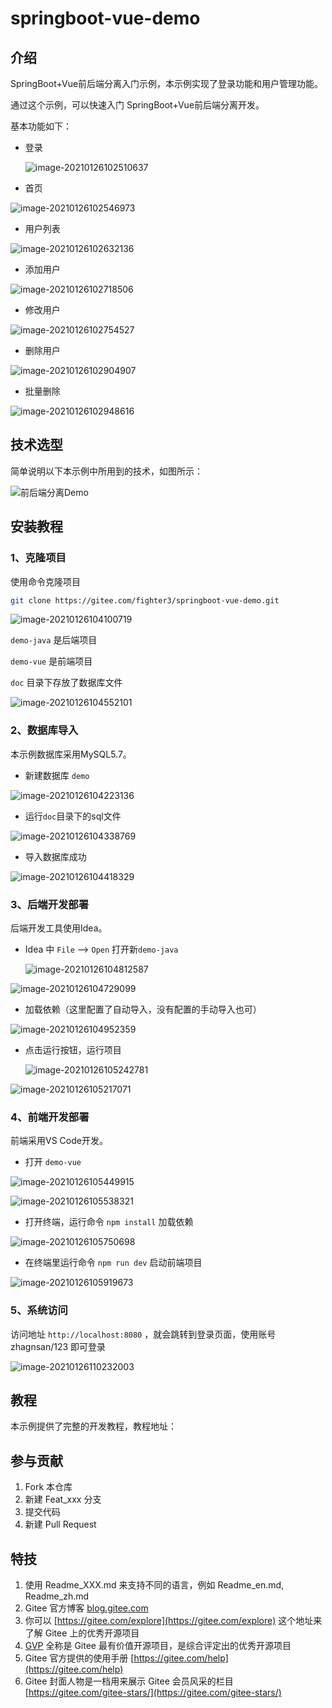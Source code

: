 # springboot-vue-demo

## 介绍
SpringBoot+Vue前后端分离入门示例，本示例实现了登录功能和用户管理功能。

通过这个示例，可以快速入门 SpringBoot+Vue前后端分离开发。

基本功能如下：

- 登录

  ![image-20210126102510637](https://gitee.com/sanfene/picgo/raw/master/image-20210126102510637.png)

- 首页

![image-20210126102546973](https://gitee.com/sanfene/picgo/raw/master/image-20210126102546973.png)



- 用户列表

![image-20210126102632136](https://gitee.com/sanfene/picgo/raw/master/image-20210126102632136.png)



- 添加用户

![image-20210126102718506](https://gitee.com/sanfene/picgo/raw/master/image-20210126102718506.png)



- 修改用户

![image-20210126102754527](https://gitee.com/sanfene/picgo/raw/master/image-20210126102754527.png)



- 删除用户

![image-20210126102904907](https://gitee.com/sanfene/picgo/raw/master/image-20210126102904907.png)



- 批量删除

![image-20210126102948616](https://gitee.com/sanfene/picgo/raw/master/image-20210126102948616.png)

## 技术选型

简单说明以下本示例中所用到的技术，如图所示：

![前后端分离Demo](https://gitee.com/sanfene/picgo/raw/master/20210116123617.png)


## 安装教程

### 1、克隆项目

使用命令克隆项目

````bash
git clone https://gitee.com/fighter3/springboot-vue-demo.git
````

![image-20210126104100719](https://gitee.com/sanfene/picgo/raw/master/image-20210126104100719.png)



`demo-java` 是后端项目

`demo-vue` 是前端项目

`doc` 目录下存放了数据库文件



![image-20210126104552101](https://gitee.com/sanfene/picgo/raw/master/image-20210126104552101.png)

### 2、数据库导入

本示例数据库采用MySQL5.7。

- 新建数据库 `demo`

![image-20210126104223136](https://gitee.com/sanfene/picgo/raw/master/image-20210126104223136.png)

- 运行`doc`目录下的sql文件

![image-20210126104338769](https://gitee.com/sanfene/picgo/raw/master/image-20210126104338769.png)

- 导入数据库成功

![image-20210126104418329](https://gitee.com/sanfene/picgo/raw/master/image-20210126104418329.png)

### 3、后端开发部署

后端开发工具使用Idea。

- Idea 中 `File` --> `Open` 打开新`demo-java`

  ![image-20210126104812587](https://gitee.com/sanfene/picgo/raw/master/image-20210126104812587.png)

![image-20210126104729099](https://gitee.com/sanfene/picgo/raw/master/image-20210126104729099.png)



- 加载依赖（这里配置了自动导入，没有配置的手动导入也可）

![image-20210126104952359](https://gitee.com/sanfene/picgo/raw/master/image-20210126104952359.png)



- 点击运行按钮，运行项目

  ![image-20210126105242781](https://gitee.com/sanfene/picgo/raw/master/image-20210126105242781.png)

![image-20210126105217071](https://gitee.com/sanfene/picgo/raw/master/image-20210126105217071.png)



### 4、前端开发部署

前端采用VS Code开发。

- 打开 `demo-vue`

![image-20210126105449915](https://gitee.com/sanfene/picgo/raw/master/image-20210126105449915.png)

![image-20210126105538321](https://gitee.com/sanfene/picgo/raw/master/image-20210126105538321.png)



- 打开终端，运行命令 `npm install` 加载依赖

![image-20210126105750698](https://gitee.com/sanfene/picgo/raw/master/image-20210126105750698.png)



- 在终端里运行命令 `npm run dev` 启动前端项目

![image-20210126105919673](https://gitee.com/sanfene/picgo/raw/master/image-20210126105919673.png)



### 5、系统访问

访问地址 `http://localhost:8080` ，就会跳转到登录页面，使用账号 zhagnsan/123 即可登录

![image-20210126110232003](https://gitee.com/sanfene/picgo/raw/master/image-20210126110232003.png)



## 教程



本示例提供了完整的开发教程，教程地址：

## 参与贡献

1.  Fork 本仓库
2.  新建 Feat_xxx 分支
3.  提交代码
4.  新建 Pull Request


## 特技

1.  使用 Readme\_XXX.md 来支持不同的语言，例如 Readme\_en.md, Readme\_zh.md
2.  Gitee 官方博客 [blog.gitee.com](https://blog.gitee.com)
3.  你可以 [https://gitee.com/explore](https://gitee.com/explore) 这个地址来了解 Gitee 上的优秀开源项目
4.  [GVP](https://gitee.com/gvp) 全称是 Gitee 最有价值开源项目，是综合评定出的优秀开源项目
5.  Gitee 官方提供的使用手册 [https://gitee.com/help](https://gitee.com/help)
6.  Gitee 封面人物是一档用来展示 Gitee 会员风采的栏目 [https://gitee.com/gitee-stars/](https://gitee.com/gitee-stars/)

